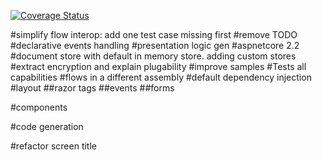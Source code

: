 [![Coverage Status](https://coveralls.io/repos/github/SolidSoftwareServices/flox/badge.svg?branch=master)](https://coveralls.io/github/SolidSoftwareServices/flox?branch=master)

#simplify flow interop: add one test case missing first
#remove TODO
#declarative events handling
#presentation logic gen
#aspnetcore 2.2
#document store with default in memory store. adding custom stores
#extract encryption and explain plugability
#improve samples
#Tests all capabilities
#flows in a different assembly
#default dependency injection
#layout
##razor tags
##events
##forms

#components

#code generation

#refactor screen title


	
	